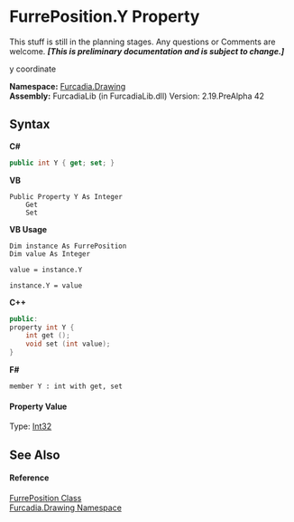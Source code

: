 # FurrePosition.Y Property 
This stuff is still in the planning stages. Any questions or Comments are welcome. _**\[This is preliminary documentation and is subject to change.\]**_

y coordinate

**Namespace:**&nbsp;<a href="N_Furcadia_Drawing">Furcadia.Drawing</a><br />**Assembly:**&nbsp;FurcadiaLib (in FurcadiaLib.dll) Version: 2.19.PreAlpha 42

## Syntax

**C#**<br />
``` C#
public int Y { get; set; }
```

**VB**<br />
``` VB
Public Property Y As Integer
	Get
	Set
```

**VB Usage**<br />
``` VB Usage
Dim instance As FurrePosition
Dim value As Integer

value = instance.Y

instance.Y = value
```

**C++**<br />
``` C++
public:
property int Y {
	int get ();
	void set (int value);
}
```

**F#**<br />
``` F#
member Y : int with get, set

```


#### Property Value
Type: <a href="http://msdn2.microsoft.com/en-us/library/td2s409d" target="_blank">Int32</a>

## See Also


#### Reference
<a href="T_Furcadia_Drawing_FurrePosition">FurrePosition Class</a><br /><a href="N_Furcadia_Drawing">Furcadia.Drawing Namespace</a><br />